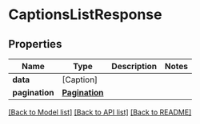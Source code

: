 # CaptionsListResponse

## Properties
Name | Type | Description | Notes
------------ | ------------- | ------------- | -------------
**data** | [Caption] |  | 
**pagination** | [**Pagination**](Pagination.md) |  | 

[[Back to Model list]](../README.md#documentation-for-models) [[Back to API list]](../README.md#documentation-for-api-endpoints) [[Back to README]](../README.md)


